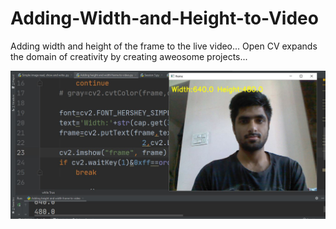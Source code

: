 # Adding-Width-and-Height-to-Video

Adding width and height of the frame to the live video...
Open CV expands the domain of creativity by creating aweosome projects...

![](Height%20and%20width%20of%20frame%20added%20to%20video.JPG)
